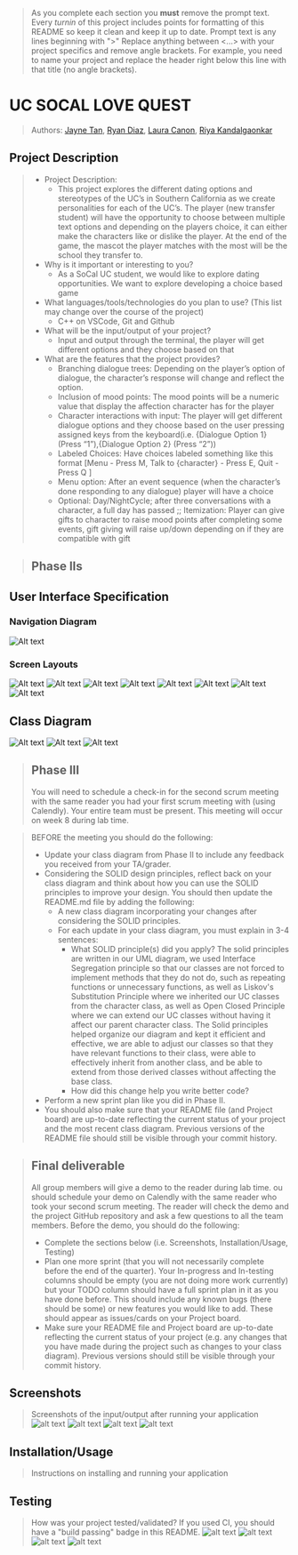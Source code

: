  > As you complete each section you **must** remove the prompt text. Every *turnin* of this project includes points for formatting of this README so keep it clean and keep it up to date. 
 > Prompt text is any lines beginning with "\>"
 > Replace anything between \<...\> with your project specifics and remove angle brackets. For example, you need to name your project and replace the header right below this line with that title (no angle brackets). 
# UC SOCAL LOVE QUEST 
 > Authors: [Jayne Tan](https://github.com/jaynjsijsh), [Ryan Diaz](https://github.com/DBChrono), [Laura Canon](https://github.com/lscanon), [Riya Kandalgaonkar](https://github.com/riyak4)
 
## Project Description
 > * Project Description:
 >   * This project explores the different dating options and stereotypes of the UC’s in Southern California as we create personalities for each of the UC’s. The player (new transfer student) will have the opportunity to choose between multiple text options and depending on the players choice, it can either make the characters like or dislike the player. At the end of the game, the mascot the player matches with the most will be the school they transfer to. 
 > * Why is it important or interesting to you?
 >   * As a SoCal UC student, we would like to explore dating opportunities. We want to explore developing a choice based game
 > * What languages/tools/technologies do you plan to use? (This list may change over the course of the project)
 >   * C++ on VSCode, Git and Github
 > * What will be the input/output of your project?
 >   * Input and output through the terminal, the player will get different options and they choose based on that
 > * What are the features that the project provides?
 >   * Branching dialogue trees: Depending on the player’s option of dialogue, the character’s response will change and reflect the option.
 >   * Inclusion of mood points: The mood points will be a numeric value that display the affection character has for the player 
 >   * Character interactions with input: The player will get different dialogue options and they choose based on the user pressing assigned keys from the keyboard(i.e. {Dialogue Option 1} (Press “1”),{Dialogue Option 2} (Press “2”))
 >   * Labeled Choices: Have choices labeled something like this format [Menu - Press M, Talk to {character} - Press E, Quit - Press Q ]
 >   * Menu option: After an event sequence (when the character’s done responding to any dialogue) player will have a choice 
 >   * Optional: Day/NightCycle; after three conversations with a character, a full day has passed ;; Itemization: Player can give gifts to character to raise mood points after completing some events, gift giving will raise up/down depending on if they are compatible with gift



 > ## Phase IIs
## User Interface Specification

### Navigation Diagram
![Alt text](Milestone/image.png)

### Screen Layouts
![Alt text](Milestone/image-3.png)
![Alt text](Milestone/image-4.png)
![Alt text](Milestone/image-5.png)
![Alt text](Milestone/image-6.png)
![Alt text](image-2.png)
![Alt text](Milestone/image-8.png)
![Alt text](Milestone/image-9.png)
![Alt text](Milestone/image-10.png)

## Class Diagram
![Alt text](image-4.png)
![Alt text](image-1.png)
![Alt text](image-3.png)
 
 > ## Phase III
 > You will need to schedule a check-in for the second scrum meeting with the same reader you had your first scrum meeting with (using Calendly). Your entire team must be present. This meeting will occur on week 8 during lab time.
 
 > BEFORE the meeting you should do the following:
 > * Update your class diagram from Phase II to include any feedback you received from your TA/grader.
 > * Considering the SOLID design principles, reflect back on your class diagram and think about how you can use the SOLID principles to improve your design. You should then update the README.md file by adding the following:
 >   * A new class diagram incorporating your changes after considering the SOLID principles.
 >   * For each update in your class diagram, you must explain in 3-4 sentences:
 >     * What SOLID principle(s) did you apply?
 > The solid principles are written in our UML diagram, we used Interface Segregation principle so that our classes are not forced to implement methods that they do not do, such as repeating functions or unnecessary functions, as well as Liskov's Substitution Principle where we inherited our UC classes from the character class, as well as Open Closed Principle where we can extend our UC classes without having it affect our parent character class. The Solid principles helped organize our diagram and kept it efficient and effective, we are able to adjust our classes so that they have relevant functions to their class, were able to effectively inherit from another class, and be able to extend from those derived classes without affecting the base class.
 >     * How did this change help you write better code? 
 > * Perform a new sprint plan like you did in Phase II.
 > * You should also make sure that your README file (and Project board) are up-to-date reflecting the current status of your project and the most recent class diagram. Previous versions of the README file should still be visible through your commit history.

 
>
 
 > ## Final deliverable
 > All group members will give a demo to the reader during lab time. ou should schedule your demo on Calendly with the same reader who took your second scrum meeting. The reader will check the demo and the project GitHub repository and ask a few questions to all the team members. 
 > Before the demo, you should do the following:
 > * Complete the sections below (i.e. Screenshots, Installation/Usage, Testing)
 > * Plan one more sprint (that you will not necessarily complete before the end of the quarter). Your In-progress and In-testing columns should be empty (you are not doing more work currently) but your TODO column should have a full sprint plan in it as you have done before. This should include any known bugs (there should be some) or new features you would like to add. These should appear as issues/cards on your Project board.
 > * Make sure your README file and Project board are up-to-date reflecting the current status of your project (e.g. any changes that you have made during the project such as changes to your class diagram). Previous versions should still be visible through your commit history. 
 
 ## Screenshots
 > Screenshots of the input/output after running your application
 ![alt text](image-9.png)
 ![alt text](image-10.png)
 ![alt text](image-11.png)
 ![alt text](image-12.png)

 ## Installation/Usage
 > Instructions on installing and running your application
 ## Testing
 > How was your project tested/validated? If you used CI, you should have a "build passing" badge in this README.
![alt text](image-5.png) 
![alt text](image-6.png)
![alt text](image-7.png)
![alt text](image-8.png)